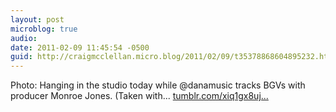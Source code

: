 ```yaml
---
layout: post
microblog: true
audio: 
date: 2011-02-09 11:45:54 -0500
guid: http://craigmcclellan.micro.blog/2011/02/09/t35378868604895232.html
---
```

Photo: Hanging in the studio today while @danamusic tracks BGVs with producer Monroe Jones. (Taken with... [tumblr.com/xiq1gx8uj...](http://tumblr.com/xiq1gx8ujk)
